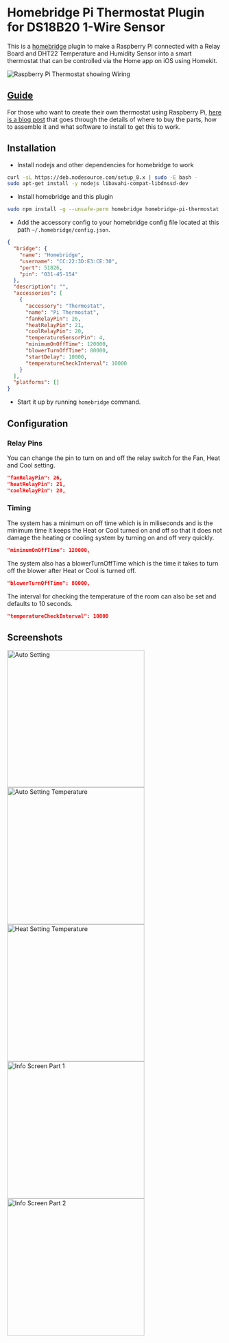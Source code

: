 # Homebridge Pi Thermostat Plugin for DS18B20 1-Wire Sensor

This is a [homebridge](https://github.com/nfarina/homebridge) plugin to make a Raspberry Pi connected with a Relay Board and DHT22 Temperature and Humidity Sensor into a smart thermostat that can be controlled via the Home app on iOS using Homekit.

![Raspberry Pi Thermostat showing Wiring](https://user-images.githubusercontent.com/498669/34429545-9cbd215a-ec27-11e7-8065-ccb0f43baa75.JPG)

## [Guide](https://blog.encoredevlabs.com/feature/thermostat/raspberrypi/home-automation/homekit/homebridge/2017/12/25/homekit-pi-thermostat.html)

For those who want to create their own thermostat using Raspberry Pi, [here is a blog post](https://blog.encoredevlabs.com/feature/thermostat/raspberrypi/home-automation/homekit/homebridge/2017/12/25/homekit-pi-thermostat.html) that goes through the details of where to buy the parts, how to assemble it and what software to install to get this to work. 

## Installation
* Install nodejs and other dependencies for homebridge to work
```sh
curl -sL https://deb.nodesource.com/setup_8.x | sudo -E bash -
sudo apt-get install -y nodejs libavahi-compat-libdnssd-dev
```
* Install homebridge and this plugin
```sh
sudo npm install -g --unsafe-perm homebridge homebridge-pi-thermostat
```
* Add the accessory config to your homebridge config file located at this path `~/.homebridge/config.json`.
```json
{
  "bridge": {
    "name": "Homebridge",
    "username": "CC:22:3D:E3:CE:30",
    "port": 51826,
    "pin": "031-45-154"
  },
  "description": "",
  "accessories": [
    {
      "accessory": "Thermostat",
      "name": "Pi Thermostat",
      "fanRelayPin": 26,
      "heatRelayPin": 21,
      "coolRelayPin": 20,
      "temperatureSensorPin": 4,
      "minimumOnOffTime": 120000,
      "blowerTurnOffTime": 80000,
      "startDelay": 10000,
      "temperatureCheckInterval": 10000
    }
  ],
  "platforms": []
}
```
* Start it up by running `homebridge` command.

## Configuration


### Relay Pins

You can change the pin to turn on and off the relay switch for the Fan, Heat and Cool setting.

```json
"fanRelayPin": 26,
"heatRelayPin": 21,
"coolRelayPin": 20,
```

### Timing

The system has a minimum on off time which is in miliseconds and is the minimum time it keeps the Heat or Cool turned on and off so that it does not damage the heating or cooling system by turning on and off very quickly.

```json
"minimumOnOffTime": 120000,
```

The system also has a blowerTurnOffTime which is the time it takes to turn off the blower after Heat or Cool is turned off.

```json
"blowerTurnOffTime": 80000,
```

The interval for checking the temperature of the room can also be set and defaults to 10 seconds.

```json
"temperatureCheckInterval": 10000
```

## Screenshots

<img width="320px" title="Auto Setting" src ="https://user-images.githubusercontent.com/498669/34306432-116a3cfc-e711-11e7-9fae-6662bd781fde.PNG" />

<img width="320px" title="Auto Setting Temperature" src ="https://user-images.githubusercontent.com/498669/34306435-14f0e088-e711-11e7-88e5-6803eff486f4.PNG" />

<img width="320px" title="Heat Setting Temperature" src ="https://user-images.githubusercontent.com/498669/34306426-0ddd1636-e711-11e7-9f1d-2f39141eadf2.PNG" />

<img width="320px" title="Info Screen Part 1" src ="https://user-images.githubusercontent.com/498669/34306428-0f9f2f04-e711-11e7-87c9-6c3b9b7e88fe.PNG" />

<img width="320px" title="Info Screen Part 2" src ="https://user-images.githubusercontent.com/498669/34306425-0c499448-e711-11e7-957b-ce92402b4d49.PNG" />
